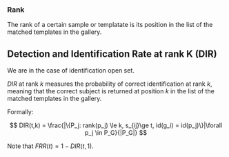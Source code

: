 ### Rank
The rank of a certain sample or templatate is its position in the list of the matched templates in the gallery.

## Detection and Identification Rate at rank K (DIR)
We are in the case of identification open set. 

$DIR$  at rank $k$ measures the probability of correct identification at rank $k$, meaning that the correct subject is returned at position $k$ in the list of the matched templates in the gallery.

Formally:

$$
DIR(t,k) = \frac{|\{P_j: rank(p_j) \le k, s_{ij}\ge t, id(g_i) = id(p_j)\}|\forall p_j \in P_G}{|P_G|} 
$$

Note that $FRR(t) = 1-DIR(t,1)$.
